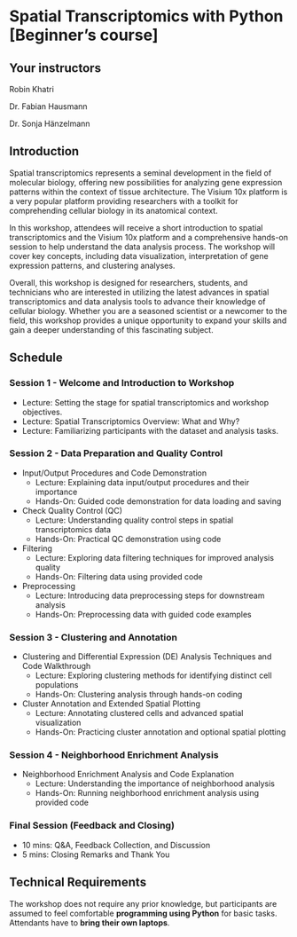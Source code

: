 # Spatial Transcriptomics with Python [Beginner’s course]

## Your instructors
Robin Khatri

Dr. Fabian Hausmann

Dr. Sonja Hänzelmann

## Introduction
Spatial transcriptomics represents a seminal development in the field of molecular biology, offering new possibilities for analyzing gene expression patterns within the context of tissue architecture. The Visium 10x platform is a very popular platform providing researchers with a toolkit for comprehending cellular biology in its anatomical context.

In this workshop, attendees will receive a short introduction to spatial transcriptomics and the Visium 10x platform and a comprehensive hands-on session to help understand the data analysis process. The workshop will cover key concepts, including data visualization, interpretation of gene expression patterns, and clustering analyses.

Overall, this workshop is designed for researchers, students, and technicians who are interested in utilizing the latest advances in spatial transcriptomics and data analysis tools to advance their knowledge of cellular biology. Whether you are a seasoned scientist or a newcomer to the field, this workshop provides a unique opportunity to expand your skills and gain a deeper understanding of this fascinating subject.

## Schedule

### Session 1 - Welcome and Introduction to Workshop
- Lecture: Setting the stage for spatial transcriptomics and workshop objectives.
- Lecture: Spatial Transcriptomics Overview: What and Why?
- Lecture: Familiarizing participants with the dataset and analysis tasks.

### Session 2 - Data Preparation and Quality Control
- Input/Output Procedures and Code Demonstration
  - Lecture: Explaining data input/output procedures and their importance
  - Hands-On: Guided code demonstration for data loading and saving
- Check Quality Control (QC)
  - Lecture: Understanding quality control steps in spatial transcriptomics data
  - Hands-On: Practical QC demonstration using code
- Filtering
  - Lecture: Exploring data filtering techniques for improved analysis quality
  - Hands-On: Filtering data using provided code
- Preprocessing
  - Lecture: Introducing data preprocessing steps for downstream analysis
  - Hands-On: Preprocessing data with guided code examples


### Session 3 - Clustering and Annotation
- Clustering and Differential Expression (DE) Analysis Techniques and Code Walkthrough
  - Lecture: Exploring clustering methods for identifying distinct cell populations
  - Hands-On: Clustering analysis through hands-on coding
- Cluster Annotation and Extended Spatial Plotting
  - Lecture: Annotating clustered cells and advanced spatial visualization
  - Hands-On: Practicing cluster annotation and optional spatial plotting


### Session 4 - Neighborhood Enrichment Analysis
- Neighborhood Enrichment Analysis and Code Explanation
  - Lecture: Understanding the importance of neighborhood analysis
  - Hands-On: Running neighborhood enrichment analysis using provided code


### Final Session (Feedback and Closing)
- 10 mins: Q&A, Feedback Collection, and Discussion
- 5 mins: Closing Remarks and Thank You


## Technical Requirements
The workshop does not require any prior knowledge, but participants are assumed to feel comfortable **programming using Python** for basic tasks. Attendants have to **bring their own laptops**.
